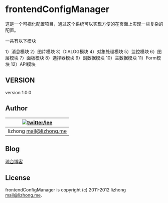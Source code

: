 frontendConfigManager
=====================

这是一个可视化配置项目，通过这个系统可以实现方便的在页面上实现一些复杂的配置。

一共有以下模块

1）消息模块
2）图片模块
3）DIALOG模块
4）对象处理模块
5）监控模块
6）图层模块
7）面板模块
8）选择器模块
9）副数据模块
10）主数据模块
11）Form模块
12）API模块


VERSION
-------
version 1.0.0


Author
------
|[![twitter/lee](http://www.gravatar.com/avatar/508c2929a1cbb62992951fb028f516af.jpg?s=60$d=&r=G)](https://twitter.com/lee17080794 "Follow @lee17080794 on Twitter")|
|---|
|lizhong <mail@lizhong.me>|

Blog
----
[琼台博客](http://www.qttc.net)

License
-------

frontendConfigManager is copyright (c) 2011-2012 lizhong <mail@lizhong.me>.

